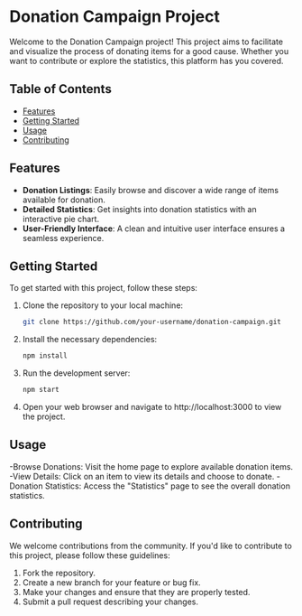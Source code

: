 # Donation Campaign Project

Welcome to the Donation Campaign project! This project aims to facilitate and visualize the process of donating items for a good cause. Whether you want to contribute or explore the statistics, this platform has you covered.

## Table of Contents

- [Features](#features)
- [Getting Started](#getting-started)
- [Usage](#usage)
- [Contributing](#contributing)

## Features

- **Donation Listings**: Easily browse and discover a wide range of items available for donation.
- **Detailed Statistics**: Get insights into donation statistics with an interactive pie chart.
- **User-Friendly Interface**: A clean and intuitive user interface ensures a seamless experience.

## Getting Started

To get started with this project, follow these steps:

1. Clone the repository to your local machine:

   ```bash
   git clone https://github.com/your-username/donation-campaign.git
2. Install the necessary dependencies:
   ```bash
   npm install
3. Run the development server:
   ```bash
   npm start
4. Open your web browser and navigate to http://localhost:3000 to view the project.

## Usage
-Browse Donations: Visit the home page to explore available donation items.
-View Details: Click on an item to view its details and choose to donate.
-Donation Statistics: Access the "Statistics" page to see the overall donation statistics.

## Contributing
We welcome contributions from the community. If you'd like to contribute to this project, please follow these guidelines:
1. Fork the repository.
2. Create a new branch for your feature or bug fix.
3. Make your changes and ensure that they are properly tested.
4. Submit a pull request describing your changes.
